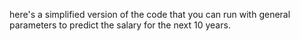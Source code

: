 here's a simplified version of the code that you can run with general parameters to predict the salary for the next 10 years.
